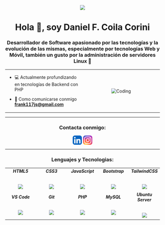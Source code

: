 <p align="center"><picture align="center"><img align="center" src = "https://github.com/7oSkaaa/7oSkaaa/blob/main/Images/about_me.gif?raw=true" width = 50px></picture></p>
<h1 align="center">Hola 👋, soy Daniel F. Coila Corini</h1>
<h3 align="center">Desarrollador de Software apasionado por las tecnologías y la evolución de las mismas, especialmente por tecnologías Web y Móvil, también un gusto por la administración de servidores Linux 🐧</h3>

<table align="center">
<tr border="none">
<td width="50%" align="left">
  
- 💻 Actualmente profundizando en tecnologías de Backend con PHP

- 📧 Como comunicarse conmigo **frank117js@gmail.com**

</td>
<td width="50%" align="center">
  <img align="center" alt="Coding" width="450" src="https://repository-images.githubusercontent.com/588181932/e36ec678-7984-4cdd-8e4c-a3932772ff8e">  
</td>
</tr>
</table>

---

<h3 align="center">Contacta conmigo:</h3>
<p align="center">
<a href="www.linkedin.com/in/daniel-franco-coila-corini-05356a1b6" target="blank"><img align="center" src="https://github.com/tandpfun/skill-icons/blob/main/icons/LinkedIn.svg" alt="kaveendinethma" height="30" width="30" /></a>
<a href="https://www.instagram.com/dafran.code/" target="blank"><img align="center" src="https://github.com/tandpfun/skill-icons/blob/main/icons/Instagram.svg" alt="kavee_dineth" height="30" width="30" /></a>
</p>

---

<h3 align="center">Lenguajes y Tecnologias:</h3>
<table align="center">
  <tbody>
    <tr align="top">
      <td width="20%" align="center">
        <span><i><b>HTML5</b><i></span><br><br><br>
        <img height="70" src="https://cdn.svgporn.com/logos/html-5.svg">
      </td>
      <td width="20%" align="center">
        <span><i><b>CSS3</b><i></span><br><br><br>
        <img height="70" src="https://cdn.svgporn.com/logos/css-3.svg">
      </td>
      <td width="20%" align="center">
        <span><i><b>JavaScript</b><i></span><br><br><br>
        <img height="70" src="https://cdn.svgporn.com/logos/javascript.svg">
      </td>
      <td width="20%" align="center">
        <span><i><b>Bootstrap</b><i></span><br><br><br>
        <img height="70" src="https://cdn.svgporn.com/logos/bootstrap.svg">
      </td>
      <td width="20%" align="center">
        <span><i><b>TailwindCSS</b><i></span><br><br><br>
        <img height="70" src="https://cdn.svgporn.com/logos/tailwindcss-icon.svg">
      </td>
    </tr>
    <tr align="top">
      <td width="20%" align="center">
        <span><i><b>VS Code</b><i></span><br><br><br>
        <img height="70" src="https://cdn.svgporn.com/logos/visual-studio-code.svg">
      </td>
      <td width="20%" align="center">
        <span><i><b>Git</b><i></span><br><br><br>
        <img height="70" src="https://cdn.svgporn.com/logos/git-icon.svg">
      </td>
      <td width="20%" align="center">
        <span><i><b>PHP</b><i></span><br><br><br>
        <img height="70" src="https://cdn.svgporn.com/logos/php.svg">
      </td>
      <td width="20%" align="center">
        <span><i><b>MySQL</b><i></span><br><br><br>
        <img height="70" src="https://cdn.svgporn.com/logos/mysql.svg">
      </td>
      <td width="20%" align="center">
        <span><i><b>Ubuntu Server</b><i></span><br><br><br>
        <img height="70" src="https://cdn.svgporn.com/logos/ubuntu.svg">
      </td>
    </tr>
    <tr align="top">
    </tr>
  </tbody>
</table>

